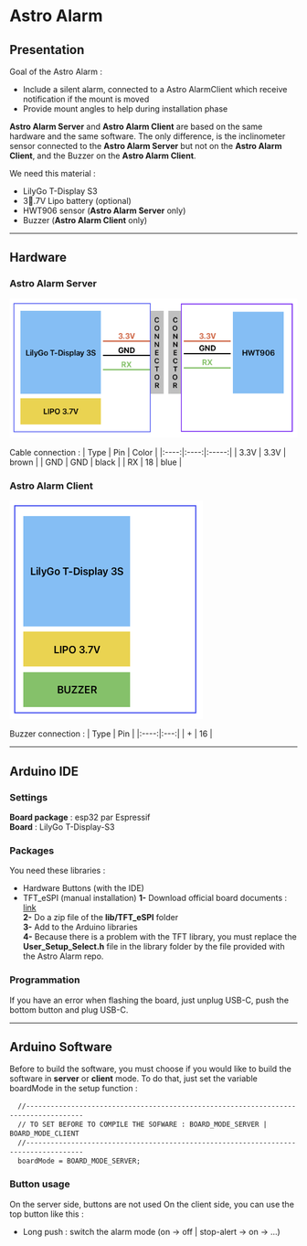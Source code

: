 # Astro Alarm

## Presentation

Goal of the Astro Alarm :
- Include a silent alarm, connected to a Astro AlarmClient which receive notification if the mount is moved
- Provide mount angles to help during installation phase

**Astro Alarm Server** and **Astro Alarm Client** are based on the same hardware and the same software. The only difference, is the inclinometer sensor connected to the **Astro Alarm Server** but not on the **Astro Alarm Client**, and the Buzzer on the **Astro Alarm Client**.

We need this material :
- LilyGo T-Display S3
- 3.7V Lipo battery (optional)
- HWT906 sensor (**Astro Alarm Server** only)
- Buzzer (**Astro Alarm Client** only)


---
## Hardware
### Astro Alarm Server
![](README/image.png)

Cable connection :
| Type | Pin  | Color |
|:----:|:----:|:-----:|
| 3.3V | 3.3V | brown |
| GND  | GND  | black |
| RX   | 18   | blue  |
### Astro Alarm Client
![](README/image%202.png)

Buzzer connection :
| Type | Pin |
|:----:|:---:|
| +    | 16  |

---
## Arduino IDE

### Settings
**Board package** : esp32 par Espressif  
**Board** : LilyGo T-Display-S3

### Packages
You need these libraries :
- Hardware Buttons (with the IDE)
- TFT_eSPI (manual installation)
  **1-** Download official board documents : [link](https://github.com/Xinyuan-LilyGO/T-Display-S3)  
  **2-** Do a zip file of the **lib/TFT_eSPI** folder  
  **3-** Add to the Arduino libraries  
  **4-** Because there is a problem with the TFT library, you must replace the **User_Setup_Select.h** file in the library folder by the file provided with the Astro Alarm repo.

### Programmation
If you have an error when flashing the board, just unplug USB-C, push the bottom button and plug USB-C.


---
## Arduino Software

Before to build the software, you must choose if you would like to build the software in **server** or **client** mode.
To do that, just set the variable boardMode in the setup function :

```
  //------------------------------------------------------------------------------------
  // TO SET BEFORE TO COMPILE THE SOFWARE : BOARD_MODE_SERVER | BOARD_MODE_CLIENT
  //------------------------------------------------------------------------------------
  boardMode = BOARD_MODE_SERVER;
```

### Button usage
On the server side, buttons are not used
On the client side, you can use the top button like this :
- Long push : switch the alarm mode (on -> off | stop-alert -> on -> …)
